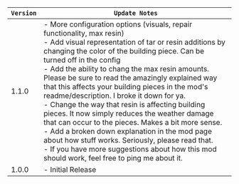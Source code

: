 | `Version` | `Update Notes`                                                                                                                                                                                                                                                                                                                                                                                                                                                                                                                                                                                                                                                                                                                                                                                       |
|-----------|------------------------------------------------------------------------------------------------------------------------------------------------------------------------------------------------------------------------------------------------------------------------------------------------------------------------------------------------------------------------------------------------------------------------------------------------------------------------------------------------------------------------------------------------------------------------------------------------------------------------------------------------------------------------------------------------------------------------------------------------------------------------------------------------------|
| 1.1.0     | - More configuration options (visuals, repair functionality, max resin) <br/> - Add visual representation of tar or resin additions by changing the color of the building piece. Can be turned off in the config<br/> - Add the ability to chang the max resin amounts. Please be sure to read the amazingly explained way that this affects your building pieces in the mod's readme/description. I broke it down for ya.<br/> - Change the way that resin is affecting building pieces. It now simply reduces the weather damage that can occur to the pieces. Makes a bit more sense.<br/> - Add a broken down explanation in the mod page about how stuff works. Seriously, please read that.<br/> - If you have more suggestions about how this mod should work, feel free to ping me about it. |
| 1.0.0     | - Initial Release                                                                                                                                                                                                                                                                                                                                                                                                                                                                                                                                                                                                                                                                                                                                                                                    |